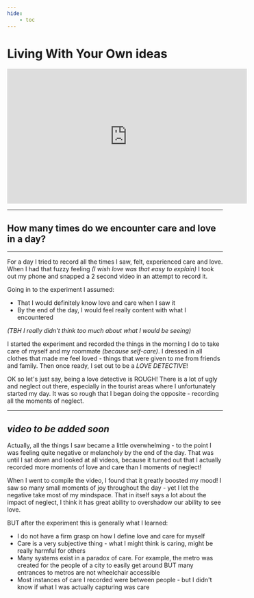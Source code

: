 ```yaml
---
hide:
    - toc
---
```


# Living With Your Own ideas

<iframe width="560" height="315" src="https://www.youtube.com/embed/kZWVm6M5ReM" title="YouTube video player" frameborder="0" allow="accelerometer; autoplay; clipboard-write; encrypted-media; gyroscope; picture-in-picture" allowfullscreen></iframe>

---
## How many times do we encounter care and love in a day?
---

For a day I tried to record all the times I saw, felt, experienced care and love. When I had that fuzzy feeling *(I wish love was that easy to explain)* I took out my phone and snapped a 2 second video in an attempt to record it.

Going in to the experiment I assumed:
- That I would definitely know love and care when I saw it
- By the end of the day, I would feel really content with what I encountered

*(TBH I really didn't think too much about what I would be seeing)*

I started the experiment and recorded the things in the morning I do to take care of myself and my roommate *(because self-care)*. I dressed in all clothes that made me feel loved - things that were given to me from friends and family. Then once ready, I set out to be a *LOVE DETECTIVE*!

OK so let's just say, being a love detective is ROUGH! There is a lot of ugly and neglect out there, especially in the tourist areas where I unfortunately started my day. It was so rough that I began doing the opposite - recording all the moments of neglect.

---
*video to be added soon*
---

Actually, all the things I saw became a little overwhelming - to the point I was feeling quite negative or melancholy by the end of the day. That was until I sat down and looked at all videos, because it turned out that I actually recorded more moments of love and care than I moments of neglect!

When I went to compile the video, I found that it greatly boosted my mood! I saw so many small moments of joy throughout the day - yet I let the negative take most of my mindspace. That in itself says a lot about the impact of neglect, I think it has great ability to overshadow our ability to see love.

BUT after the experiment this is generally what I learned:
- I do not have a firm grasp on how I define love and care for myself
- Care is a very subjective thing - what I might think is caring, might be really harmful for others
- Many systems exist in a paradox of care. For example, the metro was created for the people of a city to easily get around BUT many entrances to metros are not wheelchair accessible
- Most instances of care I recorded were between people - but I didn't know if what I was actually capturing was care
